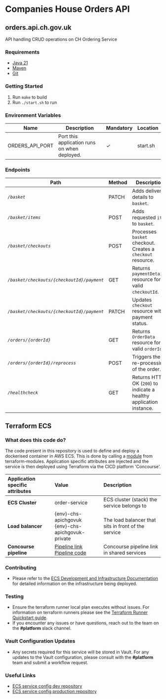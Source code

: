 # Companies House Orders API
## orders.api.ch.gov.uk
API handling CRUD operations on CH Ordering Service

### Requirements
* [Java 21][1]
* [Maven][2]
* [Git][3]

### Getting Started
1. Run `make` to build
2. Run `./start.sh` to run

### Environment Variables
| Name            | Description                                  | Mandatory | Location |
|-----------------|----------------------------------------------|-----------|----------|
| ORDERS_API_PORT | Port this application runs on when deployed. | ✓         | start.sh |

### Endpoints
| Path                                       | Method | Description                                                         |
|--------------------------------------------|--------|---------------------------------------------------------------------|
| *`/basket`*                                | PATCH  | Adds delivery details to `basket`.                                  |
| *`/basket/items`*                          | POST   | Adds requested `item` to `basket`.                                  |
| *`/basket/checkouts`*                      | POST   | Processes `basket` checkout. Creates a `checkout` resource.         |
| *`/basket/checkouts/{checkoutId}/payment`* | GET    | Returns `paymentDetails` resource for a valid `checkoutId`.         |
| *`/basket/checkouts/{checkoutId}/payment`* | PATCH  | Updates `checkout` resource with payment status.                    |
| *`/orders/{orderId}`*                      | GET    | Returns `OrderData` resource for a valid `orderId`.                 |
| *`/orders/{orderId}/reprocess`*            | POST   | Triggers the re-processing of the order.                            |
| *`/healthcheck`*                           | GET    | Returns HTTP OK (`200`) to indicate a healthy application instance. |

[1]: https://www.oracle.com/java/technologies/downloads/#java21
[2]: https://maven.apache.org/download.cgi
[3]: https://git-scm.com/downloads

## Terraform ECS

### What does this code do?

The code present in this repository is used to define and deploy a dockerised container in AWS ECS.
This is done by calling a [module](https://github.com/companieshouse/terraform-modules/tree/main/aws/ecs) from terraform-modules. Application specific attributes are injected and the service is then deployed using Terraform via the CICD platform 'Concourse'.


Application specific attributes | Value                                | Description
:---------|:-----------------------------------------------------------------------------|:-----------
**ECS Cluster**        | order-service                                     | ECS cluster (stack) the service belongs to
**Load balancer**      | {env}-chs-apichgovuk <br> {env}-chs-apichgovuk-private                                 | The load balancer that sits in front of the service
**Concourse pipeline**     |[Pipeline link](https://ci-platform.companieshouse.gov.uk/teams/team-development/pipelines/orders.api.ch.gov.uk) <br> [Pipeline code](https://github.com/companieshouse/ci-pipelines/blob/master/pipelines/ssplatform/team-development/orders.api.ch.gov.uk)                                  | Concourse pipeline link in shared services

### Contributing
- Please refer to the [ECS Development and Infrastructure Documentation](https://companieshouse.atlassian.net/wiki/spaces/DEVOPS/pages/4390649858/Copy+of+ECS+Development+and+Infrastructure+Documentation+Updated) for detailed information on the infrastructure being deployed.

### Testing
- Ensure the terraform runner local plan executes without issues. For information on terraform runners please see the [Terraform Runner Quickstart guide](https://companieshouse.atlassian.net/wiki/spaces/DEVOPS/pages/1694236886/Terraform+Runner+Quickstart).
- If you encounter any issues or have questions, reach out to the team on the **#platform** slack channel.

### Vault Configuration Updates
- Any secrets required for this service will be stored in Vault. For any updates to the Vault configuration, please consult with the **#platform** team and submit a workflow request.

### Useful Links
- [ECS service config dev repository](https://github.com/companieshouse/ecs-service-configs-dev)
- [ECS service config production repository](https://github.com/companieshouse/ecs-service-configs-production)